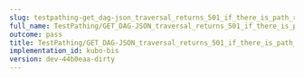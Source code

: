 ```yaml
---
slug: testpathing-get_dag-json_traversal_returns_501_if_there_is_path_remainder-body
full_name: TestPathing/GET_DAG-JSON_traversal_returns_501_if_there_is_path_remainder/Body
outcome: pass
title: TestPathing/GET_DAG-JSON_traversal_returns_501_if_there_is_path_remainder/Body
implementation_id: kubo-bis
version: dev-44b0eaa-dirty
---
```


